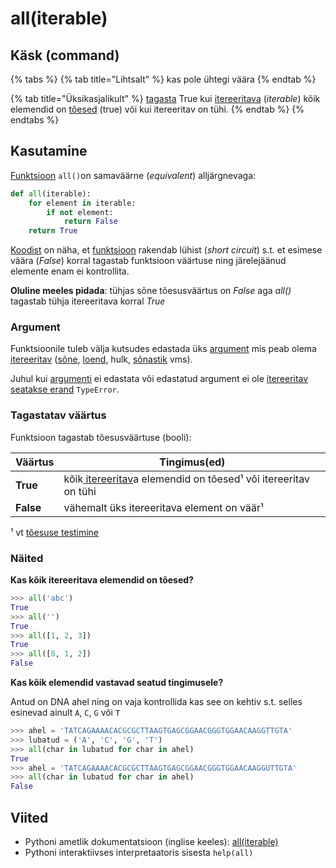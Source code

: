 # all(iterable)

## Käsk (command)

{% tabs %}
{% tab title="Lihtsalt" %}
kas pole ühtegi väära
{% endtab %}

{% tab title="Üksikasjalikult" %}
[tagasta](../../terminid/sonastik/tagastama-to-return.md#taehendus) True kui [itereeritava](../../terminid/sonastik/itereeritav-iterable.md) (_iterable_) kõik elemendid on [tõesed](../sisseehitatud-tueuebid/toesuse-testimine.md) (true) või kui itereeritav on tühi.
{% endtab %}
{% endtabs %}

## Kasutamine

[Funktsioon](../../terminid/sonastik/funktsioon-function.md#taehendus) `all()`on samaväärne (_equivalent_) alljärgnevaga:

```python
def all(iterable):
    for element in iterable:
        if not element:
            return False
    return True
```

[Koodist](../../terminid/sonastik/kood-code.md) on näha, et [funktsioon](../../terminid/sonastik/funktsioon-function.md) rakendab lühist (_short circuit_) s.t. et esimese väära (_False_) korral tagastab funktsioon väärtuse ning järelejäänud elemente enam ei kontrollita.

**Oluline meeles pidada**: tühjas sõne tõesusväärtus on _False_ aga _all()_ tagastab tühja itereeritava korral _True_

### Argument

Funktsioonile tuleb välja kutsudes edastada üks [argument](../../terminid/sonastik/argument.md) mis peab olema [itereeritav](../../terminid/sonastik/itereeritav-iterable.md) ([sõne](../sisseehitatud-tueuebid/sone-str/), [loend](../../terminid/sonastik/loend-list.md), hulk, [sõnastik](../../terminid/sonastik/sonastik-dictionary.md#taehendus) vms).&#x20;

Juhul kui [argumenti](../../terminid/sonastik/argument.md) ei edastata või edastatud argument ei ole [itereeritav](../../terminid/sonastik/itereeritav-iterable.md)  [seatakse erand](../../terminid/sonastik/erandit-seadma-to-raise-an-exception.md#taehendus) `TypeError`.

### Tagastatav väärtus

Funktsioon tagastab tõesusväärtuse (booli):

|  Väärtus  | Tingimus(ed)                                                                                                                |
| --------- | --------------------------------------------------------------------------------------------------------------------------- |
| **True**  | kõik[ itereeritav](../../terminid/sonastik/itereeritav-iterable.md#taehendus)a elemendid on tõesed¹ või itereeritav on tühi |
| **False** | vähemalt üks itereeritava element on väär¹                                                                                  |

¹ vt [tõesuse testimine](../sisseehitatud-tueuebid/toesuse-testimine.md)

### Näited

**Kas kõik itereeritava elemendid on tõesed?**

```python
>>> all('abc')
True
>>> all('')
True
>>> all([1, 2, 3])
True
>>> all([0, 1, 2])
False
```

**Kas kõik elemendid vastavad seatud tingimusele?**

Antud on DNA ahel ning on vaja kontrollida kas see on kehtiv s.t. selles esinevad ainult `A`, `C`, `G` või `T`&#x20;

```python
>>> ahel = 'TATCAGAAAACACGCGCTTAAGTGAGCGGAACGGGTGGAACAAGGTTGTA'
>>> lubatud = ('A', 'C', 'G', 'T')
>>> all(char in lubatud for char in ahel)
True
>>> ahel = 'TATCAGAAAACACGCGCTTAAGTGAGCGGAACGGGTGGAACAAGGUTTGTA'
>>> all(char in lubatud for char in ahel)
False
```



## Viited

* Pythoni ametlik dokumentatsioon (inglise keeles): [all(iterable)](https://docs.python.org/3/library/functions.html#all)
* Pythoni interaktiivses interpretaatoris sisesta `help(all)`
